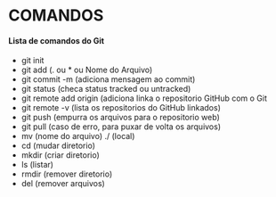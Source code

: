 # COMANDOS

#### Lista de comandos do Git 

- git init
- git add (. ou * ou Nome do Arquivo)
- git commit -m (adiciona mensagem ao commit)
- git status (checa status tracked ou untracked)
- git remote add origin (adiciona linka o repositorio GitHub com o Git
- git remote -v (lista os repositorios do GitHub linkados)
- git push (empurra os arquivos para o repositorio web)
- git pull (caso de erro, para puxar de volta os arquivos)
- mv (nome do arquivo) ./ (local)
- cd (mudar diretorio)
- mkdir (criar diretorio)
- ls (listar)
- rmdir (remover diretorio)
- del (remover arquivos)
